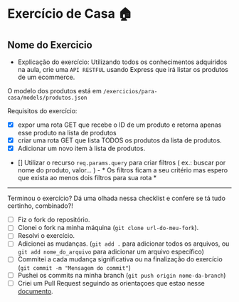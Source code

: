 # Exercício de Casa 🏠 

## Nome do Exercicio

- Explicação do exercício: Utilizando todos os conhecimentos adquiridos na aula, crie uma `API RESTFUL` usando Express que irá listar os produtos de um ecommerce.

O modelo dos produtos está em `/exercicios/para-casa/models/produtos.json`


 Requisitos do exercício:
- [X] expor uma rota GET que recebe o ID de um produto e retorna apenas esse produto na lista de produtos
- [x] criar uma rota GET que lista TODOS os produtos da lista de produtos.
- [X] Adicionar um novo item à lista de produtos.
- [] Utilizar o recurso `req.params.query` para criar filtros ( ex.: buscar por nome do produto, valor... ) - * Os filtros ficam a seu critério mas espero que exista ao menos dois filtros para sua rota * 
---

Terminou o exercício? Dá uma olhada nessa checklist e confere se tá tudo certinho, combinado?!

- [ ] Fiz o fork do repositório.
- [ ] Clonei o fork na minha máquina (`git clone url-do-meu-fork`).
- [ ] Resolvi o exercício.
- [ ] Adicionei as mudanças. (`git add .` para adicionar todos os arquivos, ou `git add nome_do_arquivo` para adicionar um arquivo específico)
- [ ] Commitei a cada mudança significativa ou na finalização do exercício (`git commit -m "Mensagem do commit"`)
- [ ] Pushei os commits na minha branch (`git push origin nome-da-branch`)
- [ ] Criei um Pull Request seguindo as orientaçoes que estao nesse [documento](/exercicios/para-casa/instrucoes-pull-request.md).
